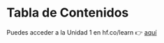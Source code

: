 # Tabla de Contenidos

Puedes acceder a la Unidad 1 en hf.co/learn 👉 <a href="https://hf.co/learn/agents-course/unit1/introduction">aquí</a> 

<!--
| Título | Descripción |
|-------|-------------|
| [Definición de un Agente](1_definition_of_an_agent.md) | Ejemplo general de lo que pueden hacer los agentes sin jerga técnica. |
| [Explicación de LLMs](2_explain_llms.md) | Explicación de los Modelos de Lenguaje Grandes, incluyendo el árbol genealógico de modelos y modelos adecuados para agentes. |
| [Mensajes y Tokens Especiales](3_messages_and_special_tokens.md) | Explicación de mensajes, tokens especiales y uso de plantillas de chat. |
| [Biblioteca de Agente de Prueba](4_dummy_agent_library.md) | Introducción al uso de una biblioteca de agente de prueba y API serverless. |
| [Herramientas](5_tools.md) | Descripción general de Pydantic para herramientas de agentes y otros formatos comunes de herramientas. |
| [Pasos y Estructura del Agente](6_agent_steps_and_structure.md) | Pasos involucrados en un agente, incluyendo pensamientos, acciones, observaciones y una comparación entre agentes de código y agentes JSON. |
| [Pensamientos](7_thoughts.md) | Explicación de pensamientos y el enfoque ReAct. |
| [Acciones](8_actions.md) | Descripción general de acciones y enfoque de detener y analizar. |
| [Observaciones](9_observations.md) | Explicación de observaciones y añadir resultado para reflexionar. |
| [Quiz](10_quizz.md) | Contiene cuestionarios para evaluar la comprensión de los conceptos. |
| [Caso de Uso Simple](11_simple_use_case.md) | Proporciona un ejercicio de caso de uso simple utilizando datetime y una función de Python como herramienta. |
-->